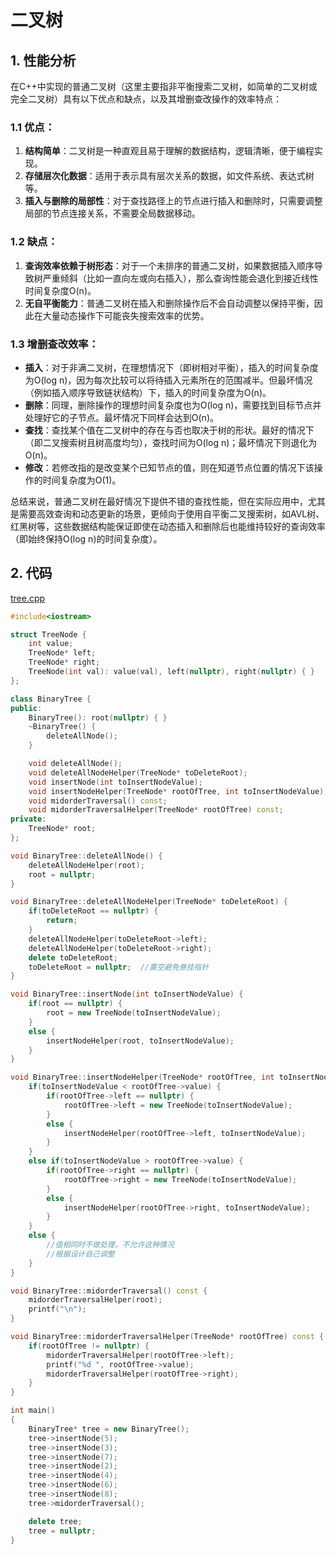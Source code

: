 # 二叉树

## 1. 性能分析

在C++中实现的普通二叉树（这里主要指非平衡搜索二叉树，如简单的二叉树或完全二叉树）具有以下优点和缺点，以及其增删查改操作的效率特点：

### 1.1 优点：
1. **结构简单**：二叉树是一种直观且易于理解的数据结构，逻辑清晰，便于编程实现。
2. **存储层次化数据**：适用于表示具有层次关系的数据，如文件系统、表达式树等。
3. **插入与删除的局部性**：对于查找路径上的节点进行插入和删除时，只需要调整局部的节点连接关系，不需要全局数据移动。

### 1.2 缺点：
1. **查询效率依赖于树形态**：对于一个未排序的普通二叉树，如果数据插入顺序导致树严重倾斜（比如一直向左或向右插入），那么查询性能会退化到接近线性时间复杂度O(n)。
2. **无自平衡能力**：普通二叉树在插入和删除操作后不会自动调整以保持平衡，因此在大量动态操作下可能丧失搜索效率的优势。

### 1.3 增删查改效率：
- **插入**：对于非满二叉树，在理想情况下（即树相对平衡），插入的时间复杂度为O(log n)，因为每次比较可以将待插入元素所在的范围减半。但最坏情况（例如插入顺序导致链状结构）下，插入的时间复杂度为O(n)。
- **删除**：同理，删除操作的理想时间复杂度也为O(log n)，需要找到目标节点并处理好它的子节点。最坏情况下同样会达到O(n)。
- **查找**：查找某个值在二叉树中的存在与否也取决于树的形状。最好的情况下（即二叉搜索树且树高度均匀），查找时间为O(log n)；最坏情况下则退化为O(n)。
- **修改**：若修改指的是改变某个已知节点的值，则在知道节点位置的情况下该操作的时间复杂度为O(1)。

总结来说，普通二叉树在最好情况下提供不错的查找性能，但在实际应用中，尤其是需要高效查询和动态更新的场景，更倾向于使用自平衡二叉搜索树，如AVL树、红黑树等，这些数据结构能保证即使在动态插入和删除后也能维持较好的查询效率（即始终保持O(log n)的时间复杂度）。

## 2. 代码

[tree.cpp](https://github.com/niu0217/Documents/blob/main/C%2B%2B/datastructure/code/tree.cpp)

```c++
#include<iostream>

struct TreeNode {
    int value;
    TreeNode* left;
    TreeNode* right;
    TreeNode(int val): value(val), left(nullptr), right(nullptr) { }
};

class BinaryTree {
public:
    BinaryTree(): root(nullptr) { }
    ~BinaryTree() {
        deleteAllNode();
    }

    void deleteAllNode();
    void deleteAllNodeHelper(TreeNode* toDeleteRoot);
    void insertNode(int toInsertNodeValue);
    void insertNodeHelper(TreeNode* rootOfTree, int toInsertNodeValue);
    void midorderTraversal() const;
    void midorderTraversalHelper(TreeNode* rootOfTree) const;
private:
    TreeNode* root;
};

void BinaryTree::deleteAllNode() {
    deleteAllNodeHelper(root);
    root = nullptr;
}

void BinaryTree::deleteAllNodeHelper(TreeNode* toDeleteRoot) {
    if(toDeleteRoot == nullptr) {
        return;
    }
    deleteAllNodeHelper(toDeleteRoot->left);
    deleteAllNodeHelper(toDeleteRoot->right);
    delete toDeleteRoot;
    toDeleteRoot = nullptr;  //置空避免悬挂指针
}

void BinaryTree::insertNode(int toInsertNodeValue) {
    if(root == nullptr) {
        root = new TreeNode(toInsertNodeValue);
    }
    else {
        insertNodeHelper(root, toInsertNodeValue);
    }
}

void BinaryTree::insertNodeHelper(TreeNode* rootOfTree, int toInsertNodeValue) {
    if(toInsertNodeValue < rootOfTree->value) {
        if(rootOfTree->left == nullptr) {
            rootOfTree->left = new TreeNode(toInsertNodeValue);
        }
        else {
            insertNodeHelper(rootOfTree->left, toInsertNodeValue);
        }
    }
    else if(toInsertNodeValue > rootOfTree->value) {
        if(rootOfTree->right == nullptr) {
            rootOfTree->right = new TreeNode(toInsertNodeValue);
        }
        else {
            insertNodeHelper(rootOfTree->right, toInsertNodeValue);
        }
    }
    else {
        //值相同时不做处理，不允许这种情况
        //根据设计自己调整
    }
}

void BinaryTree::midorderTraversal() const {
    midorderTraversalHelper(root);
    printf("\n");
}

void BinaryTree::midorderTraversalHelper(TreeNode* rootOfTree) const {
    if(rootOfTree != nullptr) {
        midorderTraversalHelper(rootOfTree->left);
        printf("%d ", rootOfTree->value);
        midorderTraversalHelper(rootOfTree->right);
    }
}

int main()
{
    BinaryTree* tree = new BinaryTree();
    tree->insertNode(5);
    tree->insertNode(3);
    tree->insertNode(7);
    tree->insertNode(2);
    tree->insertNode(4);
    tree->insertNode(6);
    tree->insertNode(8);
    tree->midorderTraversal();

    delete tree;
    tree = nullptr;
}

```

 